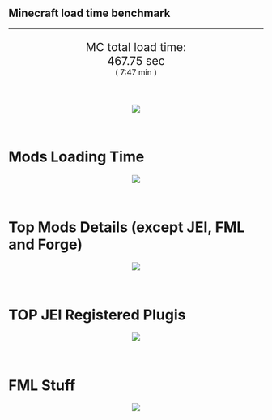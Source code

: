 ## Minecraft load time benchmark


---

<p align="center" style="font-size:160%;">
MC total load time:<br>
467.75 sec
<br>
<sup><sub>(
7:47 min
)</sub></sup>
</p>

<br>


<p align="center">
<img src="https://quickchart.io/chart?w=400&h=30&c={
  type: 'horizontalBar',
  data: {
    datasets: [
      {label:      'MODS:', data: [275.31]},
      {label: 'FML stuff:', data: [192.44]}
    ]
  },
  options: {
    scales: {
      xAxes: [{display: false,stacked: true}],
      yAxes: [{display: false,stacked: true}],
    },
    elements: {rectangle: {borderWidth: 2}},
    legend: {display: false,},
    plugins: {datalabels: {color: 'white',formatter: (value, context) =>
      [context.dataset.label, value].join(' ')
    }}
  }
}"/>
</p>

<br>

# Mods Loading Time
<p align="center">
<img src="https://quickchart.io/chart?w=400&h=300&c={
  type: 'outlabeledPie',
  options: {
    cutoutPercentage: 25,
    plugins: {
      legend: !1,
      outlabels: {
        stretch: 5,
        padding: 1,
        text: (v,i)=>[
          v.labels[v.dataIndex],' ',
          (v.percent*1000|0)/10,
          String.fromCharCode(37)].join('')
      }
    }
  },
  data: {...
`
436e17  39.02s Had Enough Items;
516fa8  12.06s Ender IO;
8f3087  10.79s Forge Mod Loader;
a651a8  10.42s IndustrialCraft 2;
813e81   8.40s OpenComputers;
5161a8  -0.92s CraftTweaker2;
495797   7.94s CraftTweaker2 (Script Loading);
8f304e   6.85s Astral Sorcery;
8c2ccd   5.80s Immersive Engineering;
213664   4.91s Forestry;
6e175e   4.69s Recurrent Complex;
436e17   4.12s Integrated Dynamics;
538f30   4.02s Animania;
308f53   3.92s Village Names;
a86e51   3.63s Extra Utilities 2;
308f7e   3.45s Quark: RotN Edition;
ba3eb8   3.34s Cyclic;
3e68ba   3.25s AE2 Unofficial Extended Life;
649e21   3.08s OpenBlocks;
cd922c   3.02s NuclearCraft;
3e8160   2.94s The Twilight Forest;
444444  67.56s 41 Other mods;
333333  55.98s 168 'Fast' mods (load 1.0s - 0.1s);
222222   7.03s 223 'Instant' mods (load %3C 0.1s)
`
    .split(';').reduce((a, l) => {
      l.match(/(\w{6}) *(\d*\.\d*)s (.*)/)
      .slice(1).map((a, i) => [[String.fromCharCode(35),a].join(''), parseFloat(a), a][i])
      .forEach((s, i) => 
        [a.datasets[0].backgroundColor, a.datasets[0].data, a.labels][i].push(s)
      );
      return a
    }, {
      labels: [],
      datasets: [{
        backgroundColor: [],
        data: [],
        borderColor: 'rgba(22,22,22,0.3)',
        borderWidth: 1
      }]
    })
  }
}"/>
</p>

<br>

# Top Mods Details (except JEI, FML and Forge)
<p align="center">
<img src="https://quickchart.io/chart?w=400&h=450&c={
  options: {
    scales: {
      xAxes: [{stacked: true}],
      yAxes: [{stacked: true}],
    },
    plugins: {
      datalabels: {
        anchor: 'end',
        align: 'top',
        color: 'white',
        backgroundColor: 'rgba(46, 140, 171, 0.6)',
        borderColor: 'rgba(41, 168, 194, 1.0)',
        borderWidth: 0.5,
        borderRadius: 3,
        padding: 0,
        font: {size:10},
        formatter: (v,ctx) => 
          ctx.datasetIndex!=ctx.chart.data.datasets.length-1 ? null
            : [((ctx.chart.data.datasets.reduce((a,b)=>a- -b.data[ctx.dataIndex],0)*10)|0)/10,'s'].join('')
      },
      colorschemes: {
        scheme: 'office.Damask6'
      }
    }
  },
  type: 'bar',
  data: {...(() => {
    let a = { labels: [], datasets: [] };
`
1: Construction;
2: Loading Resources;
3: PreInitialization;
4: Initialization;
5: InterModComms$IMC;
6: PostInitialization;
7: LoadComplete;
8: ModIdMapping
`
    .split(';')
      .map(l => l.match(/\d: (.*)/).slice(1))
      .forEach(([name]) => a.datasets.push({ label: name, data: [] }));
`
                          1      2      3      4      5      6      7      8  ;
Had Enough Items      |  0.07|  0.00|  1.97|  0.02|  0.00|  0.00| 36.97|  0.00;
Ender IO              |  1.79|  0.01|  4.19|  0.55|  3.92|  0.14|  0.00|  1.46;
IndustrialCraft 2     |  0.71|  0.02|  8.58|  0.85|  0.00|  0.27|  0.00|  0.00;
OpenComputers         |  0.16|  0.02|  4.99|  3.05|  0.18|  0.00|  0.00|  0.00;
CraftTweaker2         |  0.50|  0.00|  3.41|  0.01|  0.00|  3.09|  0.02|  0.00;
Astral Sorcery        |  0.26|  0.01|  4.65|  1.46|  0.00|  0.48|  0.00|  0.00;
Immersive Engineering |  0.91|  0.01|  1.11|  1.31|  0.00|  2.46|  0.00|  0.00;
Forestry              |  0.37|  0.01|  3.02|  1.13|  0.00|  0.38|  0.00|  0.00;
Recurrent Complex     |  0.26|  0.01|  0.65|  1.00|  0.00|  2.78|  0.00|  0.00;
Integrated Dynamics   |  0.22|  0.01|  3.84|  0.05|  0.00|  0.00|  0.00|  0.00;
Animania              |  0.28|  0.00|  3.23|  0.10|  0.00|  0.41|  0.00|  0.00;
Village Names         |  0.11|  0.00|  3.63|  0.18|  0.00|  0.00|  0.00|  0.00
`
    .split(';').slice(1)
      .map(l => l.split('|').map(s => s.trim()))
      .forEach(([name, ...arr], i) => {
        a.labels.push(name);
        arr.forEach((v, j) => a.datasets[j].data[i] = v)
      }); return a
  })()}
}"/>
</p>

<br>

# TOP JEI Registered Plugis
<p align="center">
<img src="https://quickchart.io/chart?w=700&c={
  options: {
    elements: { rectangle: { borderWidth: 1 } },
    legend: false
  },
  type: 'horizontalBar',
    data: {...(() => {
      let a = {
        labels: [], datasets: [{
          backgroundColor: 'rgba(0, 99, 132, 0.5)',
          borderColor: 'rgb(0, 99, 132)',
          data: []
        }]
      };
`
  0.00: Other -15 Plugins
`
        .split(';')
        .map(l => l.split(':'))
        .forEach(([time, name]) => {
          a.labels.push(name);
          a.datasets[0].data.push(time)
        })
        ; return a
    })()
  }
}"/>
</p>

<br>

# FML Stuff
<p align="center">
<img src="https://quickchart.io/chart?w=500&h=400&c={
  options: {
    rotation: Math.PI,
    cutoutPercentage: 55,
    plugins: {
      legend: !1,
      outlabels: {
        stretch: 5,
        padding: 1,
        text: (v)=>v.labels
      },
      doughnutlabel: {
        labels: [
          {
            text: 'FML stuff:',
            color: 'rgba(128, 128, 128, 0.5)',
            font: {size: 18}
          },
          {
            text: [192.44,'s'].join(''),
            color: 'rgba(128, 128, 128, 1)',
            font: {size: 22}
          }
        ]
      },
    }
  },
  type: 'outlabeledPie',
  data: {...(() => {
    let a = {
      labels: [],
      datasets: [{
        backgroundColor: [],
        data: [],
        borderColor: 'rgba(22,22,22,0.3)',
        borderWidth: 2
      }]
    };
`
993A00   1.43s Loading sounds;
994400   1.49s Loading Resource - SoundHandler;
994F00  27.91s ModelLoader: blocks;
995900   9.60s ModelLoader: items;
996300   9.73s ModelLoader: baking;
996D00   1.66s Applying remove recipe actions;
997700   0.17s Applying remove furnace recipe actions;
998200   0.87s Indexing ingredients;
444444 139.59s Other
`
    .split(';')
      .map(l => l.match(/(\w{6}) *(\d*\.\d*)s (.*)/))
      .forEach(([, col, time, name]) => {
        a.labels.push([name, ' ', time, 's'].join(''));
        a.datasets[0].data.push(parseFloat(time));
        a.datasets[0].backgroundColor.push([String.fromCharCode(35), col].join(''))
      })
      ; return a
  })()}
}"/>
</p>

<br>
